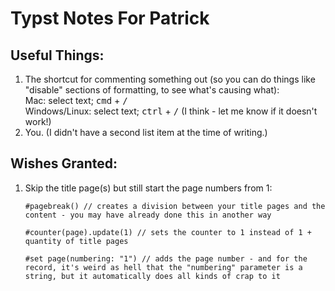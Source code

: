 # Typst Notes For Patrick

## Useful Things:
1. The shortcut for commenting something out (so you can do things like \"disable\" sections of formatting, to see what's causing what):\
  Mac: select text; <kbd>cmd</kbd> + <kbd>/</kbd>\
  Windows/Linux: select text; <kbd>ctrl</kbd> + <kbd>/</kbd> (I think - let me know if it doesn't work!)
1. You. (I didn't have a second list item at the time of writing.)

## Wishes Granted:
1. Skip the title page(s) but still start the page numbers from 1:
   ```typst
   #pagebreak() // creates a division between your title pages and the content - you may have already done this in another way
   
   #counter(page).update(1) // sets the counter to 1 instead of 1 + quantity of title pages
   
   #set page(numbering: "1") // adds the page number - and for the record, it's weird as hell that the "numbering" parameter is a string, but it automatically does all kinds of crap to it
   ```
